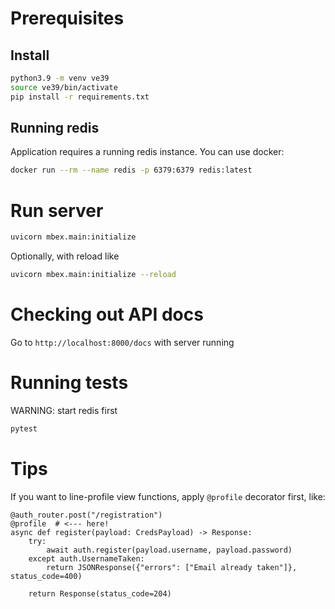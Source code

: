 # Prerequisites
## Install
```bash
python3.9 -m venv ve39
source ve39/bin/activate
pip install -r requirements.txt
```

## Running redis
Application requires a running redis instance. You can use docker:
```bash
docker run --rm --name redis -p 6379:6379 redis:latest
```


# Run server
```bash
uvicorn mbex.main:initialize
```
Optionally, with reload like

```bash
uvicorn mbex.main:initialize --reload
```

# Checking out API docs
Go to `http://localhost:8000/docs` with server running

# Running tests
WARNING: start redis first
```bash
pytest
```


# Tips
If you want to line-profile view functions, apply `@profile` decorator first, like:
```
@auth_router.post("/registration")
@profile  # <--- here!
async def register(payload: CredsPayload) -> Response:
    try:
        await auth.register(payload.username, payload.password)
    except auth.UsernameTaken:
        return JSONResponse({"errors": ["Email already taken"]}, status_code=400)

    return Response(status_code=204)
```
